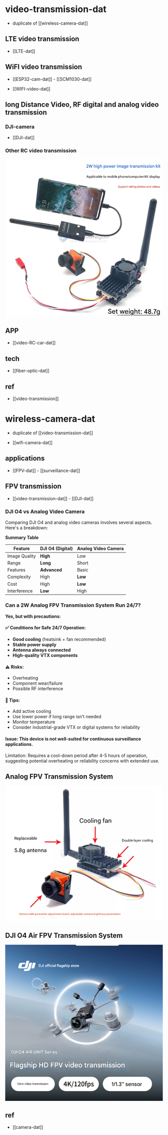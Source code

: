 
# video-transmission-dat



- duplicate of [[wireless-camera-dat]]


## LTE video transmission

- [[LTE-dat]]

## WiFI video transmission

- [[ESP32-cam-dat]] - [[SCM1030-dat]]

- [[WIFI-video-dat]]


## long Distance Video, RF digital and analog video transmission

### DJI-camera

- [[DJI-dat]] 

### Other RC video transmission

![](2025-04-23-14-33-42.png)





## APP 

- [[video-RC-car-dat]]

## tech 

- [[fiber-optic-dat]]


## ref 

- [[video-transmission]]


# wireless-camera-dat

- duplicate of [[video-transmission-dat]]

- [[wifi-camera-dat]]

## applications 

- [[FPV-dat]] - [[surveillance-dat]]


## FPV transmission

- [[video-transmission-dat]] - [[DJI-dat]]

### DJI O4 vs Analog Video Camera

Comparing DJI O4 and analog video cameras involves several aspects. Here's a breakdown:

**Summary Table**

| Feature       | DJI O4 (Digital) | Analog Video Camera |
| ------------- | ---------------- | ------------------- |
| Image Quality | **High**         | Low                 |
| Range         | **Long**         | Short               |
| Features      | **Advanced**     | Basic               |
| Complexity    | High             | **Low**             |
| Cost          | High             | **Low**             |
| Interference  | **Low**          | High                |


### Can a 2W Analog FPV Transmission System Run 24/7?

**Yes, but with precautions:**

#### ✅ Conditions for Safe 24/7 Operation:
- **Good cooling** (heatsink + fan recommended)
- **Stable power supply**
- **Antenna always connected**
- **High-quality VTX components**

#### ⚠️ Risks:
- Overheating
- Component wear/failure
- Possible RF interference

#### 🔧 Tips:
- Add active cooling
- Use lower power if long range isn’t needed
- Monitor temperature
- Consider industrial-grade VTX or digital systems for reliability

#### Issue: This device is not well-suited for continuous surveillance applications.

Limitation: Requires a cool-down period after 4-5 hours of operation, suggesting potential overheating or reliability concerns with extended use.


## Analog FPV Transmission System

![](2025-04-11-14-42-43.png)

## DJI O4 Air FPV Transmission System

![](2025-04-11-14-44-00.png)


## ref 

- [[camera-dat]]